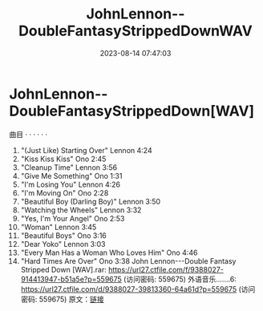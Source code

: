 ﻿---
title: JohnLennon--DoubleFantasyStrippedDownWAV
date: 2023-08-14 07:47:03
categories: 外语音乐
tags: 外语音乐
---
# JohnLennon--DoubleFantasyStrippedDown[WAV]

曲目
· · · · · ·
1. "(Just Like) Starting Over" Lennon 4:24
2. "Kiss Kiss Kiss" Ono 2:45
3. "Cleanup Time" Lennon 3:56
4. "Give Me Something" Ono 1:31
5. "I'm Losing You" Lennon 4:26
6. "I'm Moving On" Ono 2:28
7. "Beautiful Boy (Darling Boy)" Lennon 3:50
8. "Watching the Wheels" Lennon 3:32
9. "Yes, I'm Your Angel" Ono 2:53
10. "Woman" Lennon 3:45
11. "Beautiful Boys" Ono 3:16
12. "Dear Yoko" Lennon 3:03
13. "Every Man Has a Woman Who Loves Him" Ono 4:46
14. "Hard Times Are Over" Ono 3:38
John Lennon---Double Fantasy Stripped Down [WAV].rar: https://url27.ctfile.com/f/9388027-914413947-b51a5e?p=559675
(访问密码: 559675)
外语音乐.......6: https://url27.ctfile.com/d/9388027-39813360-64a61d?p=559675
(访问密码: 559675)
原文：[链接](https://blog.sina.com.cn/s/blog_1647c7e760103133c.html)